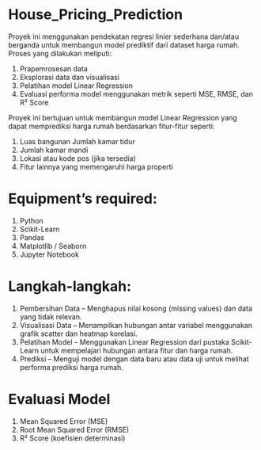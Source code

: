 # House_Pricing_Prediction
Proyek ini menggunakan pendekatan regresi linier sederhana dan/atau berganda untuk membangun model prediktif dari dataset harga rumah. Proses yang dilakukan meliputi:
  1. Prapemrosesan data
  2. Eksplorasi data dan visualisasi
  3. Pelatihan model Linear Regression
  4. Evaluasi performa model menggunakan metrik seperti MSE, RMSE, dan R² Score
     
Proyek ini bertujuan untuk membangun model Linear Regression yang dapat memprediksi harga rumah berdasarkan fitur-fitur seperti:  
  1. Luas bangunan  Jumlah kamar tidur  
  2. Jumlah kamar mandi  
  3. Lokasi atau kode pos (jika tersedia)  
  4. Fitur lainnya yang memengaruhi harga properti

# Equipment’s required:
  1. Python
  2. Scikit-Learn
  3. Pandas
  4. Matplotlib / Seaborn
  5. Jupyter Notebook
     
# Langkah-langkah:
  1. Pembersihan Data – Menghapus nilai kosong (missing values) dan data yang tidak relevan.
  2. Visualisasi Data – Menampilkan hubungan antar variabel menggunakan grafik scatter dan heatmap korelasi.
  3. Pelatihan Model – Menggunakan Linear Regression dari pustaka Scikit-Learn untuk mempelajari hubungan antara fitur dan harga rumah.
  4. Prediksi – Menguji model dengan data baru atau data uji untuk melihat performa prediksi harga rumah.

# Evaluasi Model
  1. Mean Squared Error (MSE)
  2. Root Mean Squared Error (RMSE)
  3. R² Score (koefisien determinasi)
